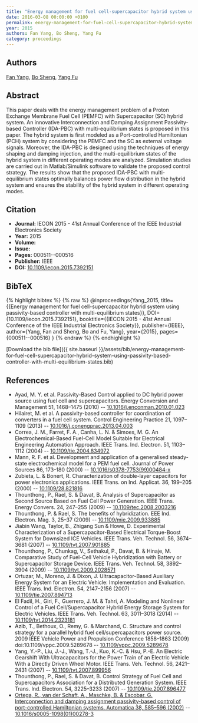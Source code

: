 ```yaml
---
title: "Energy management for fuel cell-supercapacitor hybrid system using passivity-based controller with multi-equilibrium states"
date: 2016-03-08 00:00:00 +0100
permalink: energy-management-for-fuel-cell-supercapacitor-hybrid-system-using-passivity-based-controller-with-multi-equilibrium-states
year: 2015
authors: Fan Yang, Bo Sheng, Yang Fu
category: proceedings
---
```

 
## Authors
[Fan Yang](authors/fan-yang), [Bo Sheng](authors/bo-sheng), [Yang Fu](authors/yang-fu)
 
## Abstract
This paper deals with the energy management problem of a Proton Exchange Membrane Fuel Cell (PEMFC) with Supercapacitor (SC) hybrid system. An innovative Interconnection and Damping Assignment Passivity-based Controller (IDA-PBC) with multi-equilibrium states is proposed in this paper. The hybrid system is first modeled as a Port-controlled Hamiltonian (PCH) system by considering the PEMFC and the SC as external voltage signals. Moreover, the IDA-PBC is designed using the techniques of energy shaping and damping injection, and the multi-equilibrium states of the hybrid system in different operating modes are analyzed. Simulation studies are carried out in Matlab/Simulink software to validate the proposed control strategy. The results show that the proposed IDA-PBC with multi-equilibrium states optimally balances power flow distribution in the hybrid system and ensures the stability of the hybrid system in different operating modes.
 
## Citation
- **Journal:** IECON 2015 - 41st Annual Conference of the IEEE Industrial Electronics Society
- **Year:** 2015
- **Volume:** 
- **Issue:** 
- **Pages:** 000511--000516
- **Publisher:** IEEE
- **DOI:** [10.1109/iecon.2015.7392151](https://doi.org/10.1109/iecon.2015.7392151)
 
## BibTeX
{% highlight bibtex %}
{% raw %}
@inproceedings{Yang_2015,
  title={{Energy management for fuel cell-supercapacitor hybrid system using passivity-based controller with multi-equilibrium states}},
  DOI={10.1109/iecon.2015.7392151},
  booktitle={{IECON 2015 - 41st Annual Conference of the IEEE Industrial Electronics Society}},
  publisher={IEEE},
  author={Yang, Fan and Sheng, Bo and Fu, Yang},
  year={2015},
  pages={000511--000516}
}
{% endraw %}
{% endhighlight %}
 
[Download the bib file]({{ site.baseurl }}/assets/bib/energy-management-for-fuel-cell-supercapacitor-hybrid-system-using-passivity-based-controller-with-multi-equilibrium-states.bib)
 
## References
- Ayad, M. Y. et al. Passivity-Based Control applied to DC hybrid power source using fuel cell and supercapacitors. Energy Conversion and Management 51, 1468–1475 (2010) -- [10.1016/j.enconman.2010.01.023](https://doi.org/10.1016/j.enconman.2010.01.023)
- Hilairet, M. et al. A passivity-based controller for coordination of converters in a fuel cell system. Control Engineering Practice 21, 1097–1109 (2013) -- [10.1016/j.conengprac.2013.04.003](https://doi.org/10.1016/j.conengprac.2013.04.003)
- Correa, J. M., Farret, F. A., Canha, L. N. & Simoes, M. G. An Electrochemical-Based Fuel-Cell Model Suitable for Electrical Engineering Automation Approach. IEEE Trans. Ind. Electron. 51, 1103–1112 (2004) -- [10.1109/tie.2004.834972](https://doi.org/10.1109/tie.2004.834972)
- Mann, R. F. et al. Development and application of a generalised steady-state electrochemical model for a PEM fuel cell. Journal of Power Sources 86, 173–180 (2000) -- [10.1016/s0378-7753(99)00484-x](https://doi.org/10.1016/s0378-7753(99)00484-x)
- Zubieta, L. & Bonert, R. Characterization of double-layer capacitors for power electronics applications. IEEE Trans. on Ind. Applicat. 36, 199–205 (2000) -- [10.1109/28.821816](https://doi.org/10.1109/28.821816)
- Thounthong, P., Rael, S. & Davat, B. Analysis of Supercapacitor as Second Source Based on Fuel Cell Power Generation. IEEE Trans. Energy Convers. 24, 247–255 (2009) -- [10.1109/tec.2008.2003216](https://doi.org/10.1109/tec.2008.2003216)
- Thounthong, P. & Rael, S. The benefits of hybridization. EEE Ind. Electron. Mag. 3, 25–37 (2009) -- [10.1109/mie.2009.933885](https://doi.org/10.1109/mie.2009.933885)
- Jiabin Wang, Taylor, B., Zhigang Sun & Howe, D. Experimental Characterization of a Supercapacitor-Based Electrical Torque-Boost System for Downsized ICE Vehicles. IEEE Trans. Veh. Technol. 56, 3674–3681 (2007) -- [10.1109/tvt.2007.901885](https://doi.org/10.1109/tvt.2007.901885)
- Thounthong, P., Chunkag, V., Sethakul, P., Davat, B. & Hinaje, M. Comparative Study of Fuel-Cell Vehicle Hybridization with Battery or Supercapacitor Storage Device. IEEE Trans. Veh. Technol. 58, 3892–3904 (2009) -- [10.1109/tvt.2009.2028571](https://doi.org/10.1109/tvt.2009.2028571)
- Ortuzar, M., Moreno, J. & Dixon, J. Ultracapacitor-Based Auxiliary Energy System for an Electric Vehicle: Implementation and Evaluation. IEEE Trans. Ind. Electron. 54, 2147–2156 (2007) -- [10.1109/tie.2007.894713](https://doi.org/10.1109/tie.2007.894713)
- El Fadil, H., Giri, F., Guerrero, J. M. & Tahri, A. Modeling and Nonlinear Control of a Fuel Cell/Supercapacitor Hybrid Energy Storage System for Electric Vehicles. IEEE Trans. Veh. Technol. 63, 3011–3018 (2014) -- [10.1109/tvt.2014.2323181](https://doi.org/10.1109/tvt.2014.2323181)
- Azib, T., Bethoux, O., Remy, G. & Marchand, C. Structure and control strategy for a parallel hybrid fuel cell/supercapacitors power source. 2009 IEEE Vehicle Power and Propulsion Conference 1858–1863 (2009) doi:10.1109/vppc.2009.5289678 -- [10.1109/vppc.2009.5289678](https://doi.org/10.1109/vppc.2009.5289678)
- Yang, Y.-P., Liu, J.-J., Wang, T.-J., Kuo, K.-C. & Hsu, P.-E. An Electric Gearshift With Ultracapacitors for the Power Train of an Electric Vehicle With a Directly Driven Wheel Motor. IEEE Trans. Veh. Technol. 56, 2421–2431 (2007) -- [10.1109/tvt.2007.899956](https://doi.org/10.1109/tvt.2007.899956)
- Thounthong, P., Rael, S. & Davat, B. Control Strategy of Fuel Cell and Supercapacitors Association for a Distributed Generation System. IEEE Trans. Ind. Electron. 54, 3225–3233 (2007) -- [10.1109/tie.2007.896477](https://doi.org/10.1109/tie.2007.896477)
- [Ortega, R., van der Schaft, A., Maschke, B. & Escobar, G. Interconnection and damping assignment passivity-based control of port-controlled Hamiltonian systems. Automatica 38, 585–596 (2002)](interconnection-and-damping-assignment-passivity-based-control-of-port-controlled-hamiltonian-systems) -- [10.1016/s0005-1098(01)00278-3](https://doi.org/10.1016/s0005-1098(01)00278-3)

